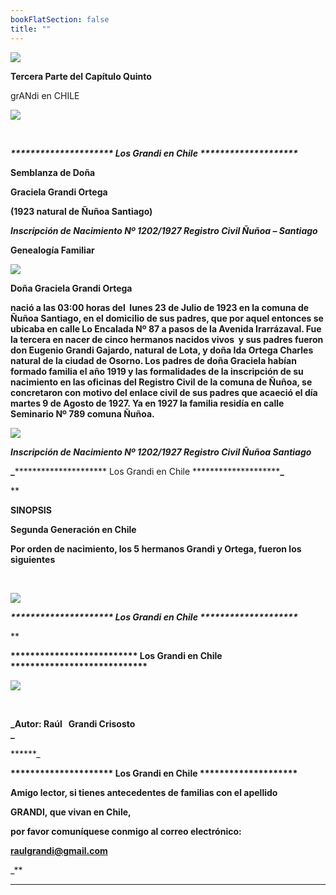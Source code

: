 ```yaml
---
bookFlatSection: false
title: ""
---
```


[![](https://sites.google.com/site/gracielagrandiortega/_/rsrc/1303240210040/home/P%C3%A1ginaenconstrucci%C3%B3n%5B1%5D.jpg?height=200&width=150)](https://sites.google.com/site/gracielagrandiortega/home/P%C3%A1ginaenconstrucci%C3%B3n%5B1%5D.jpg?attredirects=0)

**Tercera Parte del Capítulo Quinto** 

grANdi en CHILE

[![](https://sites.google.com/site/gracielagrandiortega/_/rsrc/1283136105688/home/CAPITULO%20V%20Grandi%20Ortega.jpg)](https://sites.google.com/site/gracielagrandiortega/home/CAPITULO%20V%20Grandi%20Ortega.jpg?attredirects=0)

 

_**\*\*\*\*\*\*\*\*\*\*\*\*\*\*\*\*\*\*\*\*\* Los Grandi en Chile \*\*\*\*\*\*\*\*\*\*\*\*\*\*\*\*\*\*\*\***_

**Semblanza de Doña**

**Graciela Grandi Ortega**

**(1923 natural de Ñuñoa Santiago)**

**_Inscripción de Nacimiento Nº 1202/1927 Registro Civil Ñuñoa – Santiago_**

**Genealogía Familiar**

[![](https://sites.google.com/site/gracielagrandiortega/_/rsrc/1282337789121/home/GENEALOG%C3%8DA%20GRACIELA%20GRANDI%20ORTEGA.jpg)](https://sites.google.com/site/gracielagrandiortega/home/GENEALOG%C3%8DA%20GRACIELA%20GRANDI%20ORTEGA.jpg?attredirects=0)

**Doña Graciela Grandi Ortega**

**nació a las 03:00 horas del  lunes 23 de Julio de 1923 en la comuna de Ñuñoa Santiago, en el domicilio de sus padres, que por aquel entonces se ubicaba en calle Lo Encalada Nº 87 a pasos de la Avenida Irarrázaval. Fue la tercera en nacer de cinco hermanos nacidos vivos  y sus padres fueron don Eugenio Grandi Gajardo, natural de Lota, y doña Ida Ortega Charles natural de la ciudad de Osorno. Los padres de doña Graciela habían formado familia el año 1919 y las formalidades de la inscripción de su nacimiento en las oficinas del Registro Civil de la comuna de Ñuñoa, se concretaron con motivo del enlace civil de sus padres que acaeció el día martes 9 de Agosto de 1927. Ya en 1927 la familia residía en calle Seminario Nº 789 comuna Ñuñoa.**

[![](https://sites.google.com/site/gracielagrandiortega/_/rsrc/1282337803864/home/Partida%20de%20Nacimiento%20Graciela%20Grandi%20Ortega.jpg)](https://sites.google.com/site/gracielagrandiortega/home/Partida%20de%20Nacimiento%20Graciela%20Grandi%20Ortega.jpg?attredirects=0)

**_Inscripción de Nacimiento Nº 1202/1927 Registro Civil Ñuñoa Santiago_**

**_**\*\*\*\*\*\*\*\*\*\*\*\*\*\*\*\*\*\*\*\*\* Los Grandi en Chile \*\*\*\*\*\*\*\*\*\*\*\*\*\*\*\*\*\*\*\***_**

**

**SINOPSIS**

****Segunda Generación en Chile****

**Por orden de nacimiento, los 5 hermanos Grandi y Ortega, fueron los siguientes** 

 

[![](https://sites.google.com/site/gracielagrandiortega/_/rsrc/1303240225369/home/HERMANOS%20GRANDI%20ORTEGA.JPG)](https://sites.google.com/site/gracielagrandiortega/home/HERMANOS%20GRANDI%20ORTEGA.JPG?attredirects=0)

_**\*\*\*\*\*\*\*\*\*\*\*\*\*\*\*\*\*\*\*\*\* Los Grandi en Chile \*\*\*\*\*\*\*\*\*\*\*\*\*\*\*\*\*\*\*\***_





**

**\*\*\*\*\*\*\*\*\*\*\*\*\*\*\*\*\*\*\*\*\*\*\*\*\*\* Los Grandi en Chile \*\*\*\*\*\*\*\*\*\*\*\*\*\*\*\*\*\*\*\*\*\*\*\*\*\*\*\***

[![](https://sites.google.com/site/gracielagrandiortega/_/rsrc/1303240794377/home/002-P-AUTOR.jpg)](https://sites.google.com/site/gracielagrandiortega/home/002-P-AUTOR.jpg?attredirects=0)

 

******_Autor: Raúl   Grandi Crisosto  
_******

******_

**\*\*\*\*\*\*\*\*\*\*\*\*\*\*\*\*\*\*\*\*\* Los Grandi en Chile \*\*\*\*\*\*\*\*\*\*\*\*\*\*\*\*\*\*\*\***

**Amigo lector, si tienes antecedentes de familias con el apellido** 

 **GRANDI, que vivan en Chile,** 

**por favor comuníquese conmigo al correo electrónico:** 

 **[raulgrandi@gmail.com](mailto:raulgrandi@gmail.com)**





_**

****